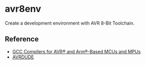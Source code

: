 # avr8env

Create a development environment with AVR 8-Bit Toolchain.

## Reference

- [GCC Compilers for AVR® and Arm®-Based MCUs and MPUs](https://www.microchip.com/en-us/tools-resources/develop/microchip-studio/gcc-compilers)
- [AVRDUDE](https://github.com/avrdudes/avrdude)
